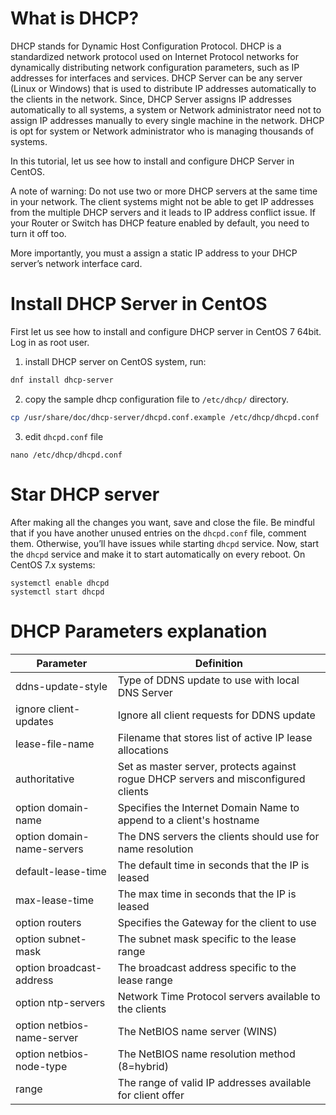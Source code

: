 # What is DHCP?

DHCP stands for Dynamic Host Configuration Protocol. DHCP is a standardized network
protocol used on Internet Protocol networks for dynamically distributing network
configuration parameters, such as IP addresses for interfaces and services. DHCP Server
can be any server (Linux or Windows) that is used to distribute IP addresses automatically
to the clients in the network. Since, DHCP Server assigns IP addresses automatically to all
systems, a system or Network administrator need not to assign IP addresses manually to
every single machine in the network. DHCP is opt for system or Network administrator who
is managing thousands of systems.

In this tutorial, let us see how to install and configure DHCP Server in CentOS.

>>>
A note of warning: Do not use two or more DHCP servers at the same time in your
network. The client systems might not be able to get IP addresses from the multiple DHCP
servers and it leads to IP address conflict issue. If your Router or Switch has DHCP feature
enabled by default, you need to turn it off too.
>>>

More importantly, you must a assign a static IP address to your DHCP server’s network
interface card.

# Install DHCP Server in CentOS

First let us see how to install and configure DHCP server in CentOS 7 64bit.
Log in as root user.
1. install DHCP server on CentOS system, run:

``` bash
dnf install dhcp-server
```

2. copy the sample dhcp configuration file to `/etc/dhcp/` directory.

``` bash
cp /usr/share/doc/dhcp-server/dhcpd.conf.example /etc/dhcp/dhcpd.conf
```

3. edit `dhcpd.conf` file

```
nano /etc/dhcp/dhcpd.conf
```

# Star DHCP server

After making all the changes you want, save and close the file. Be mindful that if you have
another unused entries on the `dhcpd.conf` file, comment them. Otherwise, you’ll have
issues while starting `dhcpd` service.
Now, start the `dhcpd` service and make it to start automatically on every reboot.
On CentOS 7.x systems:
```
systemctl enable dhcpd
systemctl start dhcpd
```

# DHCP Parameters explanation

Parameter|Definition
--- | ---
ddns-update-style|Type of DDNS update to use with local DNS Server
ignore client-updates|Ignore all client requests for DDNS update
lease-file-name|Filename that stores list of active IP lease allocations
authoritative|Set as master server, protects against rogue DHCP servers and misconfigured clients
option domain-name|Specifies the Internet Domain Name to append to a client's hostname
option domain-name-servers|The DNS servers the clients should use for name resolution
default-lease-time|The default time in seconds that the IP is leased
max-lease-time|The max time in seconds that the IP is leased
option routers|Specifies the Gateway for the client to use
option subnet-mask|The subnet mask specific to the lease range
option broadcast-address|The broadcast address specific to the lease range
option ntp-servers|Network Time Protocol servers available to the clients
option netbios-name-server|The NetBIOS name server (WINS)
option netbios-node-type|The NetBIOS name resolution method (8=hybrid)
range|The range of valid IP addresses available for client offer

